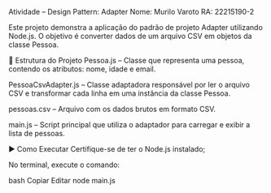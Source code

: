 Atividade – Design Pattern: Adapter
Nome: Murilo Varoto
RA: 22215190-2

Este projeto demonstra a aplicação do padrão de projeto Adapter utilizando Node.js. O objetivo é converter dados de um arquivo CSV em objetos da classe Pessoa.

📁 Estrutura do Projeto
Pessoa.js – Classe que representa uma pessoa, contendo os atributos: nome, idade e email.

PessoaCsvAdapter.js – Classe adaptadora responsável por ler o arquivo CSV e transformar cada linha em uma instância da classe Pessoa.

pessoas.csv – Arquivo com os dados brutos em formato CSV.

main.js – Script principal que utiliza o adaptador para carregar e exibir a lista de pessoas.

▶️ Como Executar
Certifique-se de ter o Node.js instalado;

No terminal, execute o comando:

bash
Copiar
Editar
node main.js